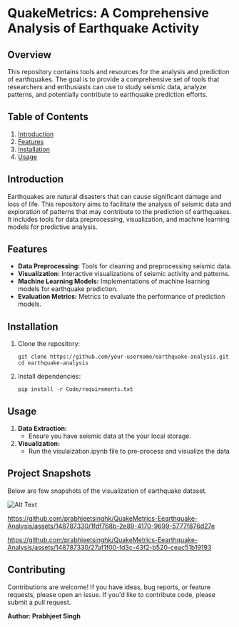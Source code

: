 <body>

<h1>QuakeMetrics: A Comprehensive Analysis of Earthquake Activity</h1>

<h2>Overview</h2>
<p>This repository contains tools and resources for the analysis and prediction of earthquakes. The goal is to provide a comprehensive set of tools that researchers and enthusiasts can use to study seismic data, analyze patterns, and potentially contribute to earthquake prediction efforts.</p>

<h2>Table of Contents</h2>
<ol>
<li><a href="#introduction">Introduction</a></li>
<li><a href="#features">Features</a></li>
<li><a href="#installation">Installation</a></li>
<li><a href="#usage">Usage</a></li>
</ol>

<h2 id="introduction">Introduction</h2>
<p>Earthquakes are natural disasters that can cause significant damage and loss of life. This repository aims to facilitate the analysis of seismic data and exploration of patterns that may contribute to the prediction of earthquakes. It includes tools for data preprocessing, visualization, and machine learning models for predictive analysis.</p>

<h2 id="features">Features</h2>
<ul>
<li><strong>Data Preprocessing:</strong> Tools for cleaning and preprocessing seismic data.</li>
<li><strong>Visualization:</strong> Interactive visualizations of seismic activity and patterns.</li>
<li><strong>Machine Learning Models:</strong> Implementations of machine learning models for earthquake prediction.</li>
<li><strong>Evaluation Metrics:</strong> Metrics to evaluate the performance of prediction models.</li>
</ul>

<h2 id="installation">Installation</h2>
<ol>
<li>Clone the repository:
<pre><code>git clone https://github.com/your-username/earthquake-analysis.git
cd earthquake-analysis</code></pre>
</li>
<li>Install dependencies:
<pre><code>pip install -r Code/requirements.txt</code></pre>
</li>
</ol>

<h2 id="usage">Usage</h2>
<ol>
<li><strong>Data Extraction:</strong>
<ul>
<li>Ensure you have seismic data at the your local storage.</li>
</ul>
</li>
<li><strong>Visualization:</strong> 
<ul>
<li>Run the visulaization.ipynb file to pre-process and visualize the data</li>
</ul>
</ol>
<h2 id="project snapshots">Project Snapshots</h2>
<p>Below are few snapshots of the visualization of earthquake dataset.</p>
<img src="\images\Earthquake-visualization-1.png" alt="Alt Text" />


https://github.com/prabhjeetsinghk/QuakeMetrics-Eearthquake-Analysis/assets/148787330/1fdf768b-2e89-4170-9699-5777f876d27e



https://github.com/prabhjeetsinghk/QuakeMetrics-Eearthquake-Analysis/assets/148787330/27af1f00-fd3c-43f2-b520-ceac51b19193




<h2 id="contributing">Contributing</h2>
<p>Contributions are welcome! If you have ideas, bug reports, or feature requests, please open an issue. If you'd like to contribute code, please submit a pull request.</p>

<b>Author: Prabhjeet Singh</b>
</body>
